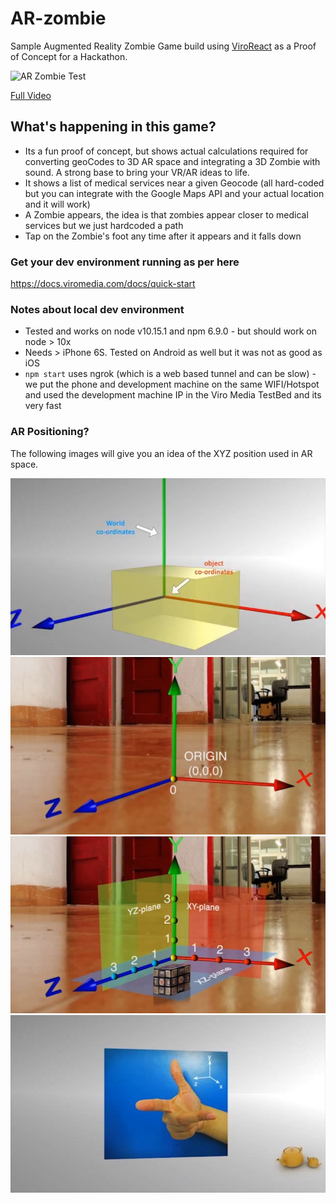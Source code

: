 # AR-zombie
Sample Augmented Reality Zombie Game build using [ViroReact](https://viromedia.com/viroreact) as a Proof of Concept for a Hackathon.

![AR Zombie Test](https://raw.githubusercontent.com/newbreedofgeek/AR-zombie/master/giphy.gif)

[Full Video](https://www.youtube.com/watch?v=S-Q_-jOotRY)

## What's happening in this game?
- Its a fun proof of concept, but shows actual calculations required for converting geoCodes to 3D AR space and integrating a 3D Zombie with sound. A strong base to bring your VR/AR ideas to life.
- It shows a list of medical services near a given Geocode (all hard-coded but you can integrate with the Google Maps API and your actual location and it will work)
- A Zombie appears, the idea is that zombies appear closer to medical services but we just hardcoded a path
- Tap on the Zombie's foot any time after it appears and it falls down


### Get your dev environment running as per here
https://docs.viromedia.com/docs/quick-start

### Notes about local dev environment
- Tested and works on node v10.15.1 and npm 6.9.0 - but should work on node > 10x
- Needs > iPhone 6S. Tested on Android as well but it was not as good as iOS
- `npm start` uses ngrok (which is a web based tunnel and can be slow) - we put the phone and development machine on the same WIFI/Hotspot and used the development machine IP in the Viro Media TestBed and its very fast

### AR Positioning?
The following images will give you an idea of the XYZ position used in AR space.

![Image 1](https://raw.githubusercontent.com/newbreedofgeek/AR-zombie/master/1.jpg)
![Image 2](https://raw.githubusercontent.com/newbreedofgeek/AR-zombie/master/2.jpg)
![Image 3](https://raw.githubusercontent.com/newbreedofgeek/AR-zombie/master/3.jpg)
![Image 4](https://raw.githubusercontent.com/newbreedofgeek/AR-zombie/master/4.jpg)
